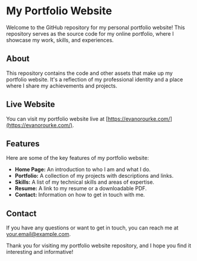 # My Portfolio Website

Welcome to the GitHub repository for my personal portfolio website! This repository serves as the source code for my online portfolio, where I showcase my work, skills, and experiences.

## About

This repository contains the code and other assets that make up my portfolio website. It's a reflection of my professional identity and a place where I share my achievements and projects.

## Live Website

You can visit my portfolio website live at [https://evanorourke.com/](https://evanorourke.com/).

## Features

Here are some of the key features of my portfolio website:

- **Home Page:** An introduction to who I am and what I do.
- **Portfolio:** A collection of my projects with descriptions and links.
- **Skills:** A list of my technical skills and areas of expertise.
- **Resume:** A link to my resume or a downloadable PDF.
- **Contact:** Information on how to get in touch with me.

## Contact

If you have any questions or want to get in touch, you can reach me at [your.email@example.com](mailto:your.email@example.com).

Thank you for visiting my portfolio website repository, and I hope you find it interesting and informative!
